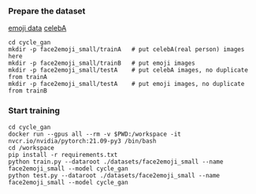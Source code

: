 
### Prepare the dataset

[emoji data](https://www.kaggle.com/mostafamozafari/bitmoji-faces/version/1)
[celebA](https://drive.google.com/file/d/1t-qDQQqJdX8B9ZcyO6YPqNVy8GTmILg9/view?usp=sharing)
```
cd cycle_gan
mkdir -p face2emoji_small/trainA   # put celebA(real person) images here
mkdir -p face2emoji_small/trainB   # put emoji images
mkdir -p face2emoji_small/testA    # put celebA images, no duplicate from trainA
mkdir -p face2emoji_small/testA    # put emoji images, no duplicate from trainB
```

### Start training
```
cd cycle_gan
docker run --gpus all --rm -v $PWD:/workspace -it nvcr.io/nvidia/pytorch:21.09-py3 /bin/bash
cd /workspace
pip install -r requirements.txt
python train.py --dataroot ./datasets/face2emoji_small --name face2emoji_small --model cycle_gan
python test.py --dataroot ./datasets/face2emoji_small --name face2emoji_small --model cycle_gan
```
